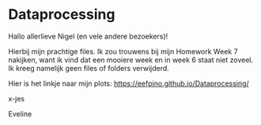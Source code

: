 # Dataprocessing
Hallo allerlieve Nigel (en vele andere bezoekers)!

Hierbij mijn prachtige files.
Ik zou trouwens bij mijn Homework Week 7 nakijken, want ik vind dat een mooiere week en in week 6 staat niet zoveel.
Ik kreeg namelijk geen files of folders verwijderd.

Hier is het linkje naar mijn plots:
https://eefpino.github.io/Dataprocessing/

x-jes

Eveline
